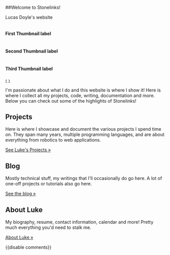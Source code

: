 <div class="hero-unit">

##Welcome to Stonelinks!

Lucas Doyle's website

<script type="text/javascript">
  $(function() {
    $('#myCarousel').carousel()
  });
</script>

<div id="myCarousel" class="carousel slide">
  <div class="carousel-inner">
    <div class="item">
      <a href="{{wr}}">
        <img src="{{wr}}static/img/stoolbotics/5.png" alt="">
      </a>
      <div class="carousel-caption">
        <h4>First Thumbnail label</h4>
      </div>
    </div>
    <div class="item">
      <a href="{{wr}}">
        <img src="http://twitter.github.com/bootstrap/assets/img/bootstrap-mdo-sfmoma-02.jpg" alt="">
      </a>
      <div class="carousel-caption">
        <h4>Second Thumbnail label</h4>
      </div>
    </div>
    <div class="item active">
      <a href="{{wr}}">
        <img src="http://twitter.github.com/bootstrap/assets/img/bootstrap-mdo-sfmoma-03.jpg" alt="">
      </a>
      <div class="carousel-caption">
        <h4>Third Thumbnail label</h4>
      </div>
    </div>
  </div>
  <a class="left carousel-control" href="#myCarousel" data-slide="prev">&#8249;</a>
  <a class="right carousel-control" href="#myCarousel" data-slide="next">&#8250;</a>
</div>

I'm passionate about what I do and this website is where I show it! Here is where I collect all my projects, code, writing, documentation and more. Below you can check out some of the highlights of Stonelinks!

</div>

<div class="row-fluid">
  <div class="span4">
    <h2>Projects</h2>
    <p>Here is where I showcase and document the various projects I spend time on. They span many years, multiple programming languages, and are about everything from robotics to web applications.</p>
    <p><a class="btn" href="#">See Luke's Projects &raquo;</a></p>
  </div>
  <div class="span4">
    <h2>Blog</h2>
    <p>Mostly technical stuff, my writings that I'll occasionally do go here. A lot of one-off projects or tutorials also go here.</p>
    <p><a class="btn" href="#">See the blog &raquo;</a></p>
  </div>
  <div class="span4">
    <h2>About Luke</h2>
    <p>My biography, resume, contact information, calendar and more! Pretty much everything you'd need to stalk me.</p>
    <p><a class="btn" href="#">About Luke &raquo;</a></p>
  </div>
</div>

{{disable comments}}
